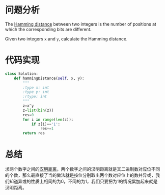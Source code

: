# 问题分析

The [Hamming distance](https://en.wikipedia.org/wiki/Hamming_distance) between two integers is the number of positions at which the corresponding bits are different.

Given two integers `x` and `y`, calculate the Hamming distance.

# 代码实现

```python
class Solution:
    def hammingDistance(self, x, y):
        """
        :type x: int
        :type y: int
        :rtype: int
        """
        z=x^y
        z=list(bin(z))
        res=0
        for i in range(len(z)):
            if z[i]=='1':
                res+=1
        return res
```

# 总结

求两个数字之间的[汉明距离](https://zh.wikipedia.org/wiki/%E6%B1%89%E6%98%8E%E8%B7%9D%E7%A6%BB)，两个数字之间的汉明距离就是其二进制数对应位不同的个数，那么最直接了当的做法就是按位分别取出两个数对应位上的数并异或，我们知道异或的性质上相同的为0，不同的为1，我们只要把为1的情况累加起来就是汉明距离。